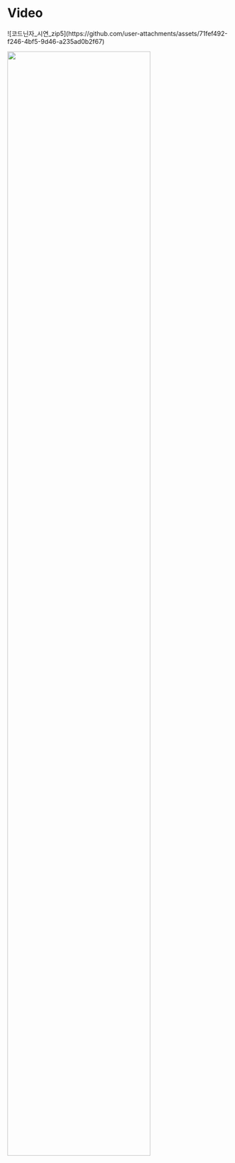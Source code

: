 <h1>Video</h1>
![코드닌자_시연_zip5](https://github.com/user-attachments/assets/71fef492-f246-4bf5-9d46-a235ad0b2f67)
<p aling="center">
<img width="80%" src="https://github.com/user-attachments/assets/c8c3202d-2fd8-4de7-8787-f4fbbafd2624"/>
</p>
